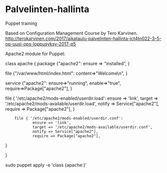 # Palvelinten-hallinta
Puppet training

Based on Configuration Management Course by Tero Karvinen. http://terokarvinen.com/2017/aikataulu-palvelinten-hallinta-ict4tn022-3-5-op-uusi-ops-loppusyksy-2017-p5

Apache2 module for Puppet:

class apache {
        package {"apache2":
                ensure => "installed",
        }

file {"/var/www/html/index.html":
                content=>"Welcome\n",
        }


service {"apache2":
                ensure=>"running",
                enable=>"true",
                require=>Package["apache2"],
        }



file { '/etc/apache2/mods-enabled/userdir.load':
                ensure => 'link',
                target => '/etc/apache2/mods-available/userdir.load',
                notify => Service["apache2"],
                require => Package["apache2"],
        }

        file { '/etc/apache2/mods-enabled/userdir.conf':
                ensure => 'link',
                target => '/etc/apache2/mods-available/userdir.conf',
                notify => Service["apache2"],
                require => Package["apache2"],
   }

}


sudo puppet apply -e 'class {apache:}'

